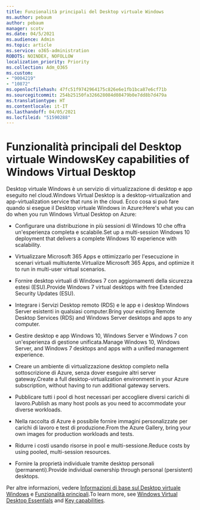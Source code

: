 ```yaml
---
title: Funzionalità principali del Desktop virtuale Windows
ms.author: pebaum
author: pebaum
manager: scotv
ms.date: 04/5/2021
ms.audience: Admin
ms.topic: article
ms.service: o365-administration
ROBOTS: NOINDEX, NOFOLLOW
localization_priority: Priority
ms.collection: Adm_O365
ms.custom:
- "9004219"
- "10872"
ms.openlocfilehash: 47fc51f9742964175c826e6e1fb1bca87e6cf71b
ms.sourcegitcommit: 254b25150fa326628084d08479b0e7dd8b7d479a
ms.translationtype: HT
ms.contentlocale: it-IT
ms.lasthandoff: 04/05/2021
ms.locfileid: "51590288"
---
```

# <a name="key-capabilities-of-windows-virtual-desktop"></a><span data-ttu-id="32481-102">Funzionalità principali del Desktop virtuale Windows</span><span class="sxs-lookup"><span data-stu-id="32481-102">Key capabilities of Windows Virtual Desktop</span></span>


<span data-ttu-id="32481-103">Desktop virtuale Windows è un servizio di virtualizzazione di desktop e app eseguito nel cloud.</span><span class="sxs-lookup"><span data-stu-id="32481-103">Windows Virtual Desktop is a desktop-virtualization and app-virtualization service that runs in the cloud.</span></span> <span data-ttu-id="32481-104">Ecco cosa si può fare quando si esegue il Desktop virtuale Windows in Azure:</span><span class="sxs-lookup"><span data-stu-id="32481-104">Here's what you can do when you run Windows Virtual Desktop on Azure:</span></span>

- <span data-ttu-id="32481-105">Configurare una distribuzione in più sessioni di Windows 10 che offra un'esperienza completa e scalabile.</span><span class="sxs-lookup"><span data-stu-id="32481-105">Set up a multi-session Windows 10 deployment that delivers a complete Windows 10 experience with scalability.</span></span>

- <span data-ttu-id="32481-106">Virtualizzare Microsoft 365 Apps e ottimizzarlo per l'esecuzione in scenari virtuali multiutente.</span><span class="sxs-lookup"><span data-stu-id="32481-106">Virtualize Microsoft 365 Apps, and optimize it to run in multi-user virtual scenarios.</span></span>

- <span data-ttu-id="32481-107">Fornire desktop virtuali di Windows 7 con aggiornamenti della sicurezza estesi (ESU).</span><span class="sxs-lookup"><span data-stu-id="32481-107">Provide Windows 7 virtual desktops with free Extended Security Updates (ESU).</span></span>

- <span data-ttu-id="32481-108">Integrare i Servizi Desktop remoto (RDS) e le app e i desktop Windows Server esistenti in qualsiasi computer.</span><span class="sxs-lookup"><span data-stu-id="32481-108">Bring your existing Remote Desktop Services (RDS) and Windows Server desktops and apps to any computer.</span></span>

- <span data-ttu-id="32481-109">Gestire desktop e app Windows 10, Windows Server e Windows 7 con un'esperienza di gestione unificata.</span><span class="sxs-lookup"><span data-stu-id="32481-109">Manage Windows 10, Windows Server, and Windows 7 desktops and apps with a unified management experience.</span></span> 

- <span data-ttu-id="32481-110">Creare un ambiente di virtualizzazione desktop completo nella sottoscrizione di Azure, senza dover eseguire altri server gateway.</span><span class="sxs-lookup"><span data-stu-id="32481-110">Create a full desktop-virtualization environment in your Azure subscription, without having to run additional gateway servers.</span></span>

- <span data-ttu-id="32481-111">Pubblicare tutti i pool di host necessari per accogliere diversi carichi di lavoro.</span><span class="sxs-lookup"><span data-stu-id="32481-111">Publish as many host pools as you need to accommodate your diverse workloads.</span></span>

- <span data-ttu-id="32481-112">Nella raccolta di Azure è possibile fornire immagini personalizzate per carichi di lavoro e test di produzione.</span><span class="sxs-lookup"><span data-stu-id="32481-112">From the Azure Gallery, bring your own images for production workloads and tests.</span></span> 

- <span data-ttu-id="32481-113">Ridurre i costi usando risorse in pool e multi-sessione.</span><span class="sxs-lookup"><span data-stu-id="32481-113">Reduce costs by using pooled, multi-session resources.</span></span> 

- <span data-ttu-id="32481-114">Fornire la proprietà individuale tramite desktop personali (permanenti).</span><span class="sxs-lookup"><span data-stu-id="32481-114">Provide individual ownership through personal (persistent) desktops.</span></span>

<span data-ttu-id="32481-115">Per altre informazioni, vedere [Informazioni di base sul Desktop virtuale Windows](https://go.microsoft.com/fwlink/?linkid=2127033) e [Funzionalità principali](https://docs.microsoft.com/azure/virtual-desktop/overview#key-capabilities).</span><span class="sxs-lookup"><span data-stu-id="32481-115">To learn more, see [Windows Virtual Desktop Essentials](https://go.microsoft.com/fwlink/?linkid=2127033) and [Key capabilities](https://docs.microsoft.com/azure/virtual-desktop/overview#key-capabilities).</span></span>